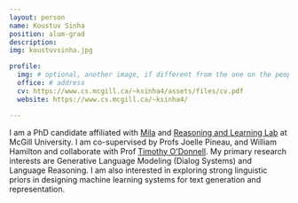 ```yaml
---
layout: person
name: Koustuv Sinha
position: alum-grad
description:
img: koustuvsinha.jpg

profile:
  img: # optional, another image, if different from the one on the people page
  office: # address
  cv: https://www.cs.mcgill.ca/~ksinha4/assets/files/cv.pdf
  website: https://www.cs.mcgill.ca/~ksinha4/

---
```


I am a PhD candidate affiliated with
[Mila](https://mila.quebec/en/person/koustuv-sinha/) and [Reasoning and Learning
Lab](http://rl.cs.mcgill.ca/) at McGill University. I am co-supervised by Profs
Joelle Pineau, and William Hamilton and collaborate with Prof [Timothy
O'Donnell](/people/odonnell.timothy). My primary research interests are
Generative Language Modeling (Dialog Systems) and Language Reasoning. I am also
interested in exploring strong linguistic priors in designing machine learning
systems for text generation and representation.
